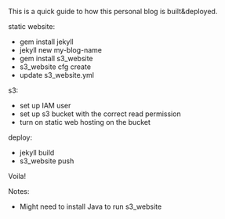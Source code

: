 This is a quick guide to how this personal blog is built&deployed.

static website:
 - gem install jekyll
 - jekyll new my-blog-name
 - gem install s3_website
 - s3_website cfg create
 - update s3_website.yml

s3:
 - set up IAM user
 - set up s3 bucket with the correct read permission
 - turn on static web hosting on the bucket

deploy:
 - jekyll build
 - s3_website push

Voila!

Notes:
 - Might need to install Java to run s3_website
 
